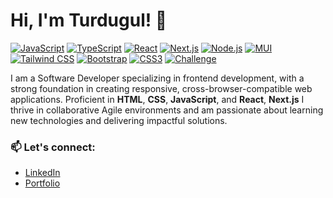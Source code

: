 # Hi, I'm Turdugul! 👋

[![JavaScript](https://img.shields.io/badge/JavaScript-%23F7DF1E.svg?style=flat-square&logo=javascript&logoColor=black)](https://developer.mozilla.org/en-US/docs/Web/JavaScript) [![TypeScript](https://img.shields.io/badge/TypeScript-%23007ACC.svg?style=flat-square&logo=typescript&logoColor=white)](https://www.typescriptlang.org/) [![React](https://img.shields.io/badge/React-%2361DAFB.svg?style=flat-square&logo=react&logoColor=black)](https://reactjs.org/) [![Next.js](https://img.shields.io/badge/Next.js-%23000000.svg?style=flat-square&logo=next.js&logoColor=white)](https://nextjs.org/)  [![Node.js](https://img.shields.io/badge/Node.js-%23339933.svg?style=flat-square&logo=node.js&logoColor=white)](https://nodejs.org/)  [![MUI](https://img.shields.io/badge/MUI-%230081CB.svg?style=flat-square&logo=mui&logoColor=white)](https://mui.com/)  [![Tailwind CSS](https://img.shields.io/badge/Tailwind%20CSS-%2306B6D4.svg?style=flat-square&logo=tailwind-css&logoColor=white)](https://tailwindcss.com/)  [![Bootstrap](https://img.shields.io/badge/Bootstrap-%237952B3.svg?style=flat-square&logo=bootstrap&logoColor=white)](https://getbootstrap.com/) [![CSS3](https://img.shields.io/badge/CSS3-%231572B6.svg?style=flat-square&logo=css3&logoColor=white)](https://developer.mozilla.org/en-US/docs/Web/CSS) [![Challenge](https://img.shields.io/badge/Challenge-Daily%20Coding-green?style=flat-square)](https://github.com/your-repo-link)  


 I am a Software Developer specializing in frontend development, with a strong foundation in creating responsive, cross-browser-compatible web applications. Proficient in **HTML**, **CSS**, **JavaScript**, and **React**, **Next.js** I thrive in collaborative Agile environments and am passionate about learning new technologies and delivering impactful solutions.
 
### 📫 Let's connect:
- [LinkedIn](https://www.linkedin.com/in/turdugul/)
- [Portfolio](https://portfolio-next2-24.vercel.app/)

